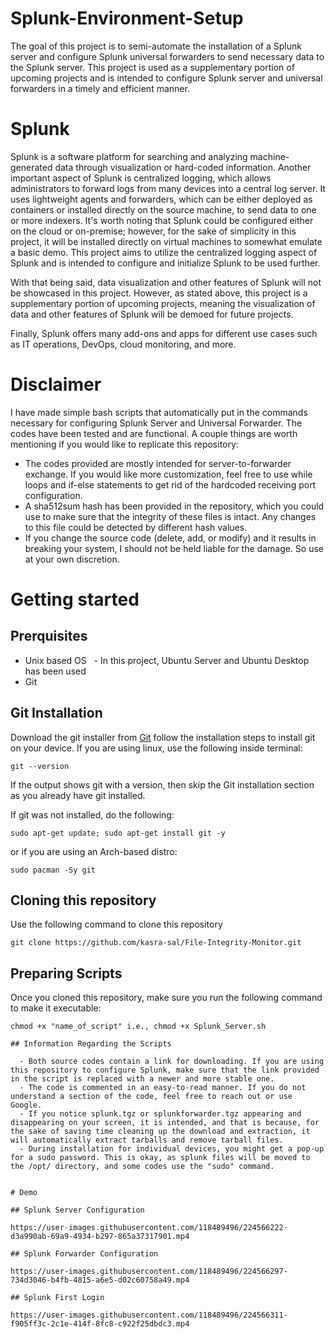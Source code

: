 # Splunk-Environment-Setup

The goal of this project is to semi-automate the installation of a Splunk server and configure Splunk universal forwarders to send necessary data to the Splunk server. This project is used as a supplementary portion of upcoming projects and is intended to configure Splunk server and universal forwarders in a timely and efficient manner.

# Splunk 

Splunk is a software platform for searching and analyzing machine-generated data through visualization or hard-coded information. Another important aspect of Splunk is centralized logging, which allows administrators to forward logs from many devices into a central log server. It uses lightweight agents and forwarders, which can be either deployed as containers or installed directly on the source machine, to send data to one or more indexers. It's worth noting that Splunk could be configured either on the cloud or on-premise; however, for the sake of simplicity in this project, it will be installed directly on virtual machines to somewhat emulate a basic demo. This project aims to utilize the centralized logging aspect of Splunk and is intended to configure and initialize Splunk to be used further.

With that being said, data visualization and other features of Splunk will not be showcased in this project. However, as stated above, this project is a supplementary portion of upcoming projects, meaning the visualization of data and other features of Splunk will be demoed for future projects.

Finally, Splunk offers many add-ons and apps for different use cases such as IT operations, DevOps, cloud monitoring, and more.

# Disclaimer

I have made simple bash scripts that automatically put in the commands necessary for configuring Splunk Server and Universal Forwarder. The codes have been tested and are functional. A couple things are worth mentioning if you would like to replicate this repository:
  -  The codes provided are mostly intended for server-to-forwarder exchange. If you would like more customization, feel free to use while loops and if-else statements to get rid of the hardcoded receiving port configuration.
  -  A sha512sum hash has been provided in the repository, which you could use to make sure that the integrity of these files is intact. Any changes to this file could be detected by different hash values.
  -  If you change the source code (delete, add, or modify) and it results in breaking your system, I should not be held liable for the damage. So use at your own discretion.
 
# Getting started

## Prerquisites

- Unix based OS
  - In this project, Ubuntu Server and Ubuntu Desktop has been used
- Git

## Git Installation

Download the git installer from [Git](https://git-scm.com/downloads) follow the installation steps to install git on your device. If you are using linux, use the following inside terminal:
```
git --version 
```
If the output shows git with a version, then skip the Git installation section as you already have git installed.

If git was not installed, do the following:
```
sudo apt-get update; sudo apt-get install git -y
```
or if you are using an Arch-based distro:
```
sudo pacman -Sy git
```

## Cloning this repository

Use the following command to clone this repository
```
git clone https://github.com/kasra-sal/File-Integrity-Monitor.git
```
## Preparing Scripts

Once you cloned this repository, make sure you run the following command to make it executable:
```
chmod +x "name_of_script" i.e., chmod +x Splunk_Server.sh

## Information Regarding the Scripts
  
  - Both source codes contain a link for downloading. If you are using this repository to configure Splunk, make sure that the link provided in the script is replaced with a newer and more stable one.
  - The code is commented in an easy-to-read manner. If you do not understand a section of the code, feel free to reach out or use Google.
  - If you notice splunk.tgz or splunkforwarder.tgz appearing and disappearing on your screen, it is intended, and that is because, for the sake of saving time cleaning up the download and extraction, it will automatically extract tarballs and remove tarball files.
  - During installation for individual devices, you might get a pop-up for a sudo password. This is okay, as splunk files will be moved to the /opt/ directory, and some codes use the "sudo" command.
  
  
# Demo

## Splunk Server Configuration

https://user-images.githubusercontent.com/118489496/224566222-d3a990ab-69a9-4934-b297-865a37317901.mp4

## Splunk Forwarder Configuration

https://user-images.githubusercontent.com/118489496/224566297-734d3046-b4fb-4815-a6e5-d02c60758a49.mp4

## Splunk First Login

https://user-images.githubusercontent.com/118489496/224566311-f905ff3c-2c1e-414f-8fc8-c922f25dbdc3.mp4








